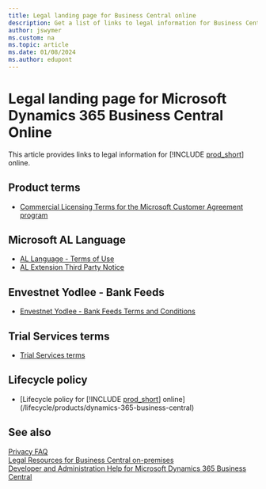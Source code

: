 ```yaml
---
title: Legal landing page for Business Central online
description: Get a list of links to legal information for Business Central, including the online service terms for Business Central online. 
author: jswymer
ms.custom: na
ms.topic: article
ms.date: 01/08/2024
ms.author: edupont
---
```

# Legal landing page for Microsoft Dynamics 365 Business Central Online

This article provides links to legal information for [!INCLUDE [prod_short](../includes/prod_short.md)] online.  

## Product terms

- [Commercial Licensing Terms for the Microsoft Customer Agreement program](https://www.microsoft.com/licensing/terms/productoffering/MicrosoftDynamics365Services/MCA)

## Microsoft AL Language

- [AL Language - Terms of Use](https://go.microsoft.com/fwlink/?linkid=2147711)
- [AL Extension Third Party Notice](https://go.microsoft.com/fwlink/?linkid=2147610)

## Envestnet Yodlee - Bank Feeds

- [Envestnet Yodlee - Bank Feeds Terms and Conditions](https://go.microsoft.com/fwlink/?linkid=2147413)

## Trial Services terms

- [Trial Services terms](/dynamics365/legal/slt-dynamics365-viraltrial#2)

<!--## Teams integration-->

## Lifecycle policy

- [Lifecycle policy for [!INCLUDE [prod_short](../includes/prod_short.md)] online](/lifecycle/products/dynamics-365-business-central)
<!--- links-->

## See also

[Privacy FAQ](../security/PrivacyFAQ.md)  
[Legal Resources for Business Central on-premises](legal-onpremises.md)  
[Developer and Administration Help for Microsoft Dynamics 365 Business Central](../index.md)  
